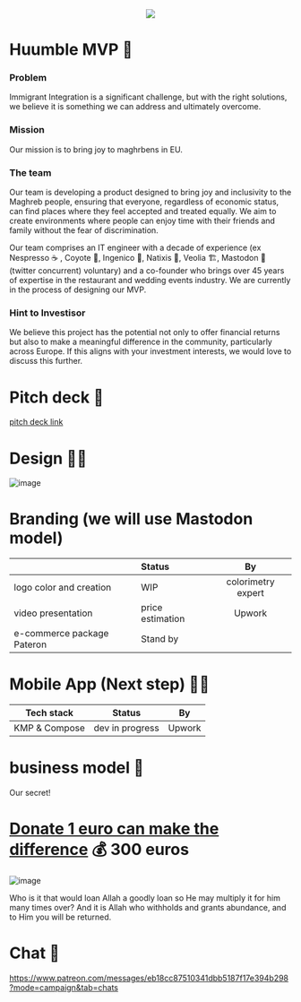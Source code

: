<div align="center">
<image src="https://github.com/user-attachments/assets/039093fa-7eba-4e1a-8b82-a9ea4f3a0812" />
</div>

# Huumble MVP  🙌

### Problem
Immigrant Integration is a significant challenge, but with the right solutions, we believe it is something we can address and ultimately overcome. 

### Mission
Our mission is to bring joy to maghrbens in EU.

### The team
Our team is developing a product designed to bring joy and inclusivity to the Maghreb people, ensuring that everyone, regardless of economic status, can find places where they feel accepted and treated equally. We aim to create environments where people can enjoy time with their friends and family without the fear of discrimination.

Our team comprises an IT engineer with a decade of experience (ex Nespresso ☕ , Coyote 🐅, Ingenico 📱, Natixis 🏦, Veolia 🏗️, Mastodon 🐘 (twitter concurrent) voluntary) and a co-founder who brings over 45 years of expertise in the restaurant and wedding events industry. We are currently in the process of designing our MVP.

### Hint to Investisor
We believe this project has the potential not only to offer financial returns but also to make a meaningful difference in the community, particularly across Europe. If this aligns with your investment interests, we would love to discuss this further.

# Pitch deck 🎒
[pitch deck link](https://www.canva.com/design/DAGNAGVDUJM/NFrpM-kQn71_7rzvDpzPQw/view)

# Design 👩‍🎨
![image](https://github.com/user-attachments/assets/bc28e0e1-8ed5-4f38-af01-c252904b681f)
# Branding (we will use Mastodon model)

|                            | Status             | By                 |
| -------------------------- |:-------------------|:------------------:|
| logo color and creation    | WIP                | colorimetry expert |
| video presentation         | price estimation   | Upwork             |
| e-commerce package Pateron | Stand by           |                    |


# Mobile App (Next step) 🧑‍💻

| Tech stack                 | Status             | By                 |
| -------------------------- |:------------------:|:------------------:|
| KMP & Compose              | dev in progress    | Upwork             |


# business model 🚀
Our secret!

# [Donate 1 euro can make the difference](https://buy.stripe.com/bIY6sc0IRa0G0tW7ss) 💰 300 euros
![image](https://github.com/user-attachments/assets/19385873-f423-47a5-9649-1c1fc1bd9c5b)

Who is it that would loan Allah a goodly loan so He may multiply it for him many times over? And it is Allah who withholds and grants abundance, and to Him you will be returned.


# Chat 📣
https://www.patreon.com/messages/eb18cc87510341dbb5187f17e394b298?mode=campaign&tab=chats

